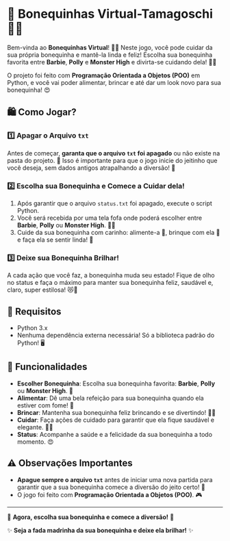 # 🦄 **Bonequinhas Virtual-Tamagoschi** 👗✨

Bem-vinda ao **Bonequinhas Virtual**! 🎀🌸 Neste jogo, você pode cuidar da sua própria bonequinha e mantê-la linda e feliz! Escolha sua bonequinha favorita entre **Barbie**, **Polly** e **Monster High** e divirta-se cuidando dela! 💖👠

O projeto foi feito com **Programação Orientada a Objetos (POO)** em Python, e você vai poder alimentar, brincar e até dar um look novo para sua bonequinha! 😍

## 🛍️ Como Jogar?

### 1️⃣ **Apagar o Arquivo `txt`**

Antes de começar, **garanta que o arquivo `txt` foi apagado** ou não existe na pasta do projeto. 🧹 Isso é importante para que o jogo inicie do jeitinho que você deseja, sem dados antigos atrapalhando a diversão! 🌟

### 2️⃣ **Escolha sua Bonequinha e Comece a Cuidar dela!**

1. Após garantir que o arquivo `status.txt` foi apagado, execute o script Python.
2. Você será recebida por uma tela fofa onde poderá escolher entre **Barbie**, **Polly** ou **Monster High**. 👗✨
3. Cuide da sua bonequinha com carinho: alimente-a 🍔, brinque com ela 🎀 e faça ela se sentir linda! 💅

### 3️⃣ **Deixe sua Bonequinha Brilhar!**

A cada ação que você faz, a bonequinha muda seu estado! Fique de olho no status e faça o máximo para manter sua bonequinha feliz, saudável e, claro, super estilosa! 😻💅

## 💅 Requisitos

- Python 3.x
- Nenhuma dependência externa necessária! Só a biblioteca padrão do Python! 🖥️

## 🎀 Funcionalidades

- **Escolher Bonequinha**: Escolha sua bonequinha favorita: **Barbie**, **Polly** ou **Monster High**. 💖
- **Alimentar**: Dê uma bela refeição para sua bonequinha quando ela estiver com fome! 🍰
- **Brincar**: Mantenha sua bonequinha feliz brincando e se divertindo! 🎀🧸
- **Cuidar**: Faça ações de cuidado para garantir que ela fique saudável e elegante. 👠💄
- **Status**: Acompanhe a saúde e a felicidade da sua bonequinha a todo momento. 😍

## ⚠️ Observações Importantes

- **Apague sempre o arquivo `txt`** antes de iniciar uma nova partida para garantir que a sua bonequinha comece a diversão do jeito certo! 💖
- O jogo foi feito com **Programação Orientada a Objetos (POO)**. 🎮



---

🌟 **Agora, escolha sua bonequinha e comece a diversão!** 🌟

✨ **Seja a fada madrinha da sua bonequinha e deixe ela brilhar!** ✨
